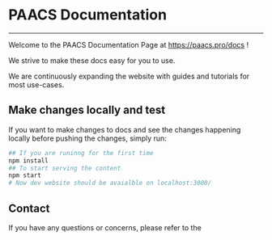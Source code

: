 # PAACS Documentation

---

Welcome to the PAACS Documentation Page at https://paacs.pro/docs !

We strive to make these docs easy for you to use.

We are continuously expanding the website with guides and tutorials for most use-cases.

## Make changes locally and test

If you want to make changes to docs and see the changes happening locally
before pushing the changes, simply run:
```bash
## If you are runinng for the first time
npm install
## To start serving the content
npm start
# Now dev website should be avaialble on localhost:3000/
````

## Contact

If you have any questions or concerns, please refer to the 
